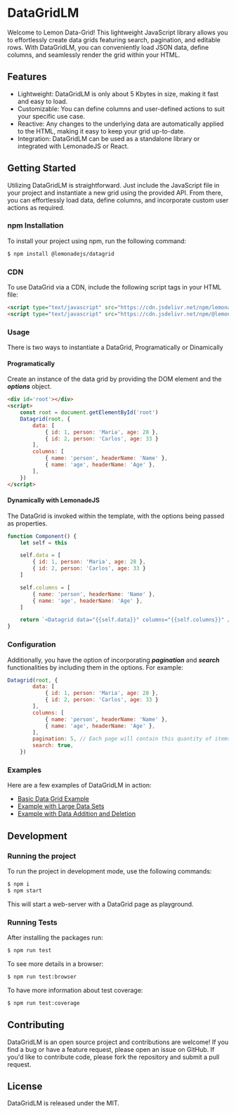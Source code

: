 # DataGridLM

Welcome to Lemon Data-Grid! This lightweight JavaScript library allows you to effortlessly create data grids featuring search, pagination, and editable rows. With DataGridLM, you can conveniently load JSON data, define columns, and seamlessly render the grid within your HTML.

## Features

- Lightweight: DataGridLM is only about 5 Kbytes in size, making it fast and easy to load.
- Customizable: You can define columns and user-defined actions to suit your specific use case.
- Reactive: Any changes to the underlying data are automatically applied to the HTML, making it easy to keep your grid up-to-date.
- Integration: DataGridLM can be used as a standalone library or integrated with LemonadeJS or React.

## Getting Started

Utilizing DataGridLM is straightforward. Just include the JavaScript file in your project and instantiate a new grid using the provided API. From there, you can effortlessly load data, define columns, and incorporate custom user actions as required.

### npm Installation

To install your project using npm, run the following command:
```bash
$ npm install @lemonadejs/datagrid
```    

### CDN

To use DataGrid via a CDN, include the following script tags in your HTML file:
```html
<script type="text/javascript" src="https://cdn.jsdelivr.net/npm/lemonadejs/dist/lemonade.min.js"></script>
<script type="text/javascript" src="https://cdn.jsdelivr.net/npm/@lemonadejs/datagrid/dist/index.min.js"></script>
```   
### Usage

There is two ways to instantiate a DataGrid, Programatically or Dinamically

#### Programatically

Create an instance of the data grid by providing the DOM element and the ***options*** object.

```html
<div id='root'></div>
<script>
    const root = document.getElementById('root')
    Datagrid(root, {
        data: [
            { id: 1, person: 'Maria', age: 28 },
            { id: 2, person: 'Carlos', age: 33 }
        ],
        columns: [
            { name: 'person', headerName: 'Name' },
            { name: 'age', headerName: 'Age' },
        ],
    })
</script>
```

#### Dynamically with LemonadeJS

The DataGrid is invoked within the template, with the options being passed as properties.


```javascript
function Component() {
    let self = this

    self.data = [
        { id: 1, person: 'Maria', age: 28 },
        { id: 2, person: 'Carlos', age: 33 }
    ]

    self.columns = [
        { name: 'person', headerName: 'Name' },
        { name: 'age', headerName: 'Age' },
    ]

    return `<Datagrid data="{{self.data}}" columns="{{self.columns}}" />`
}
```

### Configuration

Additionally, you have the option of incorporating ***pagination*** and ***search*** functionalities by including them in the options. For example:
```javascript
Datagrid(root, {
        data: [
            { id: 1, person: 'Maria', age: 28 },
            { id: 2, person: 'Carlos', age: 33 }
        ],
        columns: [
            { name: 'person', headerName: 'Name' },
            { name: 'age', headerName: 'Age' },
        ],
        pagination: 5, // Each page will contain this quantity of items.
        search: true,
    })
```
### Examples

Here are a few examples of DataGridLM in action:

- [Basic Data Grid Example](https://lemonadejs.net/components/datagrid#example-1)
- [Example with Large Data Sets](https://lemonadejs.net/components/datagrid#example-2)
- [Example with Data Addition and Deletion](https://lemonadejs.net/components/datagrid#example-3)

## Development

### Running the project

To run the project in development mode, use the following commands:

```bash
$ npm i
$ npm start
```

This will start a web-server with a DataGrid page as playground. 

### Running Tests

After installing the packages run:

```bash
$ npm run test
```

To see more details in a browser:

```bash
$ npm run test:browser
```

To have more information about test coverage:

```bash
$ npm run test:coverage
```

## Contributing

DataGridLM is an open source project and contributions are welcome! If you find a bug or have a feature request, please open an issue on GitHub. If you'd like to contribute code, please fork the repository and submit a pull request.

## License

DataGridLM is released under the MIT.
